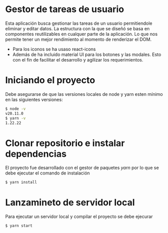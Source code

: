 # Gestor de tareas de usuario

Esta aplicación busca gestionar las tareas de un usuario permitiendole eliminar y editar datos.
La estructura con la que se diseñó se basa en componentes reutilizables en cualquer parte de la aplicación. Lo que nos permite tener un mejor rendimiento al momento de renderizar el DOM. 
* Para los iconos se ha usaso react-icons
* Además de ha incluido material UI para los botones y las modales. Esto con el fin de facilitar el desarrollo y agilizar los requerimientos. 

# Iniciando el proyecto

Debe asegurarse de que las versiones locales de node y yarn esten mínimo en las siguientes versiones: 

```Bash
$ node -v
v20.11.0
$ yarn -v
1.22.22
```
# Clonar repositorio e instalar dependencias

El proyecto fue desarrollado con el gestor de paquetes *yarn* por lo que se debe ejecutar el comando de instalación 

```Bash
$ yarn install
```

# Lanzamineto de servidor local

Para ejecutar un servidor local y compilar el proyecto se debe ejecurar 

```Bash
$ yarn start
```